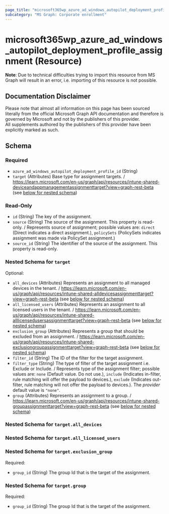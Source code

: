 ```yaml
---
page_title: "microsoft365wp_azure_ad_windows_autopilot_deployment_profile_assignment Resource - microsoft365wp"
subcategory: "MS Graph: Corporate enrollment"
---
```


# microsoft365wp_azure_ad_windows_autopilot_deployment_profile_assignment (Resource)

**Note**: Due to technical difficulties trying to import this resource from MS Graph will result in an error, i.e. importing of this resource is not possible.

## Documentation Disclaimer

Please note that almost all information on this page has been sourced literally from the official Microsoft Graph API 
documentation and therefore is governed by Microsoft and not by the publishers of this provider.  
All supplements authored by the publishers of this provider have been explicitly marked as such.



<!-- schema generated by tfplugindocs -->
## Schema

### Required

- `azure_ad_windows_autopilot_deployment_profile_id` (String)
- `target` (Attributes) Base type for assignment targets. / https://learn.microsoft.com/en-us/graph/api/resources/intune-shared-deviceandappmanagementassignmenttarget?view=graph-rest-beta (see [below for nested schema](#nestedatt--target))

### Read-Only

- `id` (String) The key of the assignment.
- `source` (String) The source of the assignment. This property is read-only. / Represents source of assignment; possible values are: `direct` (Direct indicates a direct assignment.), `policySets` (PolicySets indicates assignment was made via PolicySet assignment.)
- `source_id` (String) The identifier of the source of the assignment. This property is read-only.

<a id="nestedatt--target"></a>
### Nested Schema for `target`

Optional:

- `all_devices` (Attributes) Represents an assignment to all managed devices in the tenant. / https://learn.microsoft.com/en-us/graph/api/resources/intune-shared-alldevicesassignmenttarget?view=graph-rest-beta (see [below for nested schema](#nestedatt--target--all_devices))
- `all_licensed_users` (Attributes) Represents an assignment to all licensed users in the tenant. / https://learn.microsoft.com/en-us/graph/api/resources/intune-shared-alllicensedusersassignmenttarget?view=graph-rest-beta (see [below for nested schema](#nestedatt--target--all_licensed_users))
- `exclusion_group` (Attributes) Represents a group that should be excluded from an assignment. / https://learn.microsoft.com/en-us/graph/api/resources/intune-shared-exclusiongroupassignmenttarget?view=graph-rest-beta (see [below for nested schema](#nestedatt--target--exclusion_group))
- `filter_id` (String) The ID of the filter for the target assignment.
- `filter_type` (String) The type of filter of the target assignment i.e. Exclude or Include. / Represents type of the assignment filter; possible values are: `none` (Default value. Do not use.), `include` (Indicates in-filter, rule matching will offer the payload to devices.), `exclude` (Indicates out-filter, rule matching will not offer the payload to devices.). The _provider_ default value is `"none"`.
- `group` (Attributes) Represents an assignment to a group. / https://learn.microsoft.com/en-us/graph/api/resources/intune-shared-groupassignmenttarget?view=graph-rest-beta (see [below for nested schema](#nestedatt--target--group))

<a id="nestedatt--target--all_devices"></a>
### Nested Schema for `target.all_devices`


<a id="nestedatt--target--all_licensed_users"></a>
### Nested Schema for `target.all_licensed_users`


<a id="nestedatt--target--exclusion_group"></a>
### Nested Schema for `target.exclusion_group`

Required:

- `group_id` (String) The group Id that is the target of the assignment.


<a id="nestedatt--target--group"></a>
### Nested Schema for `target.group`

Required:

- `group_id` (String) The group Id that is the target of the assignment.
